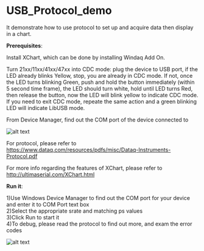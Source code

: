 # USB_Protocol_demo

 It demonstrate how to use protocol to set up and acquire data then display in a chart. 

**Prerequisites**:

Install XChart, which can be done by installing Windaq Add On.

Turn 21xx/11xx/41xx/47xx into CDC mode: plug the device to USB port, if the LED already blinks Yellow, stop, you are already in CDC mode. If not, once the LED turns blinking Green, push and hold the button immediately (within 5 second time frame), the LED should turn white, hold until LED turns Red, then release the button, now the LED will blink yellow to indicate CDC mode. If you need to exit CDC mode, repeate the same action and a green blinking LED will indicate LibUSB mode.

From Device Manager, find out the COM port of the device connected to

![alt text](https://www.dataq.com/resources/repository/matlab_devicemanager.png)

  For protocol, please refer to  https://www.dataq.com/resources/pdfs/misc/Dataq-Instruments-Protocol.pdf
 
  For more info regarding the features of XChart, please refer to http://ultimaserial.com/XChart.html
 
**Run it**:

 1)Use Windows Device Manager to find out the COM port for your device and enter it to COM Port text box <br/>
 2)Select the appropriate srate and matching ps values <br/>
 3)Click Run to start it<br/>
 4)To debug, please read the protocol to find out more, and exam the error codes
 
 
![alt text](https://www.dataq.com/resources/repository/rawcdc.gif "ScreenCapture by LICECap")
 
 
